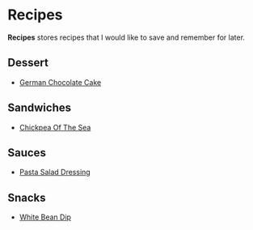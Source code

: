 # Recipes
**Recipes** stores recipes that I would like to save and remember for later.

## Dessert
* [German Chocolate Cake](recipes/german-chocolate-cake.md)

## Sandwiches
* [Chickpea Of The Sea](recipes/chickpea-of-the-sea.md)

## Sauces
* [Pasta Salad Dressing](recipes/pasta-salad-dressing.md)

## Snacks
* [White Bean Dip](recipes/white-bean-dip.md)